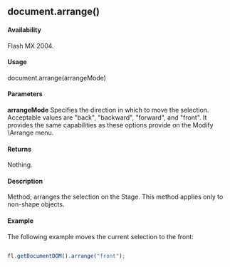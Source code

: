 ## document.arrange()

#### Availability

Flash MX 2004.

#### Usage

document.arrange(arrangeMode)

#### Parameters

**arrangeMode** Specifies the direction in which to move the selection. Acceptable values are "back", "backward", "forward", and "front". It provides the same capabilities as these options provide on the Modify \Arrange menu.

#### Returns

Nothing.

#### Description

Method; arranges the selection on the Stage. This method applies only to non-shape objects.

#### Example


The following example moves the current selection to the front:
```javascript

fl.getDocumentDOM().arrange("front");

```